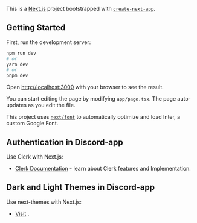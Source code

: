 This is a [Next.js](https://nextjs.org/) project bootstrapped with [`create-next-app`](https://github.com/vercel/next.js/tree/canary/packages/create-next-app).

## Getting Started

First, run the development server:

```bash
npm run dev
# or
yarn dev
# or
pnpm dev
```

Open [http://localhost:3000](http://localhost:3000) with your browser to see the result.

You can start editing the page by modifying `app/page.tsx`. The page auto-updates as you edit the file.

This project uses [`next/font`](https://nextjs.org/docs/basic-features/font-optimization) to automatically optimize and load Inter, a custom Google Font.

## Authentication in Discord-app 

Use Clerk with Next.js:

- [Clerk Documentation](https://clerk.com/docs) - learn about Clerk features and Implementation.

## Dark and Light Themes in Discord-app 

Use  next-themes  with Next.js:

- [Visit](https://www.npmjs.com/package/next-themes) .




